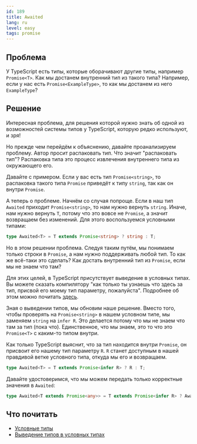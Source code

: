 ```yaml
---
id: 189
title: Awaited
lang: ru
level: easy
tags: promise
---
```


## Проблема

У TypeScript есть типы, которые оборачивают другие типы, например `Promise<T>`.
Как мы достанем внутренний тип из такого типа? Например, если у нас есть
`Promise<ExampleType>`, то как мы достанем из него `ExampleType`?

## Решение

Интересная проблема, для решения которой нужно знать об одной из возможностей
системы типов у TypeScript, которую редко используют, и зря!

Но прежде чем перейдём к объяснению, давайте проанализируем проблему. Автор
просит распаковать тип. Что значит "распаковать тип"? Распаковка типа это
процесс извлечения внутреннего типа из окружающего его.

Давайте с примером. Если у вас есть тип `Promise<string>`, то распаковка такого
типа `Promise` приведёт к типу `string`, так как он внутри `Promise`.

А теперь о проблеме. Начнём со случая попроще. Если в наш тип `Awaited` приходит
`Promise<string>`, то нам нужно вернуть `string`. Иначе, нам нужно вернуть `T`,
потому что это вовсе не `Promise`, а значит возвращаем без изменений. Для этого
воспользуемся условными типами:

```typescript
type Awaited<T> = T extends Promise<string> ? string : T;
```

Но в этом решении проблема. Следуя таким путём, мы понимаем только строки в
`Promise`, а нам нужно поддерживать любой тип. То как же всё-таки это сделать?
Как достать внутренний тип из `Promise`, если мы не знаем что там?

Для этих целей, в TypeScript присутствует выведение в условных типах. Вы можете
сказать компилятору "как только ты узнаешь что здесь за тип, присвой его моему
тип параметру, пожалуйста". Подробнее об этом можно почитать
[здесь](https://www.typescriptlang.org/docs/handbook/release-notes/typescript-2-8.html#type-inference-in-conditional-types).

Зная о выведении типов, мы обновим наше решение. Вместо того, чтобы проверять на
`Promise<string>` в нашем условном типе, мы заменяем `string` на `infer R`. Это
делается потому что мы не знаем что там за тип (пока что). Единственное, что мы
знаем, это то что это `Promise<T>` с каким-то типом внутри.

Как только TypeScript выяснит, что за тип находится внутри `Promise`, он
присвоит его нашему тип параметру `R`. `R` станет доступным в нашей правдивой
ветке условного типа, откуда мы его и возвращаем.

```typescript
type Awaited<T> = T extends Promise<infer R> ? R : T;
```

Давайте удостоверимся, что мы можем передать только корректные значения в `Awaited`:

```ts
type Awaited<T extends Promise<any>> = T extends Promise<infer R> ? Awaited<R> : T;
```

## Что почитать

- [Условные типы](https://www.typescriptlang.org/docs/handbook/2/conditional-types.html)
- [Выведение типов в условных типах](https://www.typescriptlang.org/docs/handbook/2/conditional-types.html#inferring-within-conditional-types)
